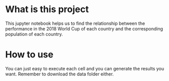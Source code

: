 # What is this project
This jupyter notebook helps us to find the relationship between the performance in the 2018 World Cup of each country and the corresponding population of each country.

# How to use
You can just easy to execute each cell and you can generate the results you want.
Remember to download the data folder either.